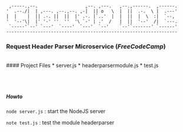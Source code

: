 
     ,-----.,--.                  ,--. ,---.   ,--.,------.  ,------.
    '  .--./|  | ,---. ,--.,--. ,-|  || o   \  |  ||  .-.  \ |  .---'
    |  |    |  || .-. ||  ||  |' .-. |`..'  |  |  ||  |  \  :|  `--, 
    '  '--'\|  |' '-' ''  ''  '\ `-' | .'  /   |  ||  '--'  /|  `---.
     `-----'`--' `---'  `----'  `---'  `--'    `--'`-------' `------'
    ----------------------------------------------------------------- 

### Request Header Parser Microservice (_FreeCodeCamp_)
<br>
#### Project Files
 * server.js
 * headerparsermodule.js
 * test.js

<br><br>
##### Howto

`node server.js` : start the NodeJS server

`note test.js`   : test the module headerparser




